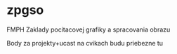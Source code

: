# zpgso
FMPH Zaklady pocitacovej grafiky a spracovania obrazu

Body za projekty+ucast na cvikach budu priebezne tu
<br>

